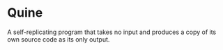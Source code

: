 # Quine
A self-replicating program that takes no input and produces a copy of its own source code as its only output.
